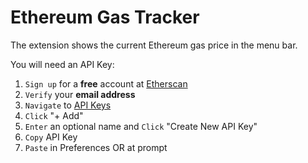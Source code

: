 # Ethereum Gas Tracker

The extension shows the current Ethereum gas price in the menu bar.

You will need an API Key:

1. `Sign up` for a **free** account at [Etherscan](https://etherscan.io/)
2. `Verify` your **email address**
3. `Navigate` to [API Keys](https://etherscan.io/myapikey)
4. `Click` "+ Add"
5. `Enter` an optional name and `Click` "Create New API Key"
6. `Copy` API Key
7. `Paste` in Preferences OR at prompt